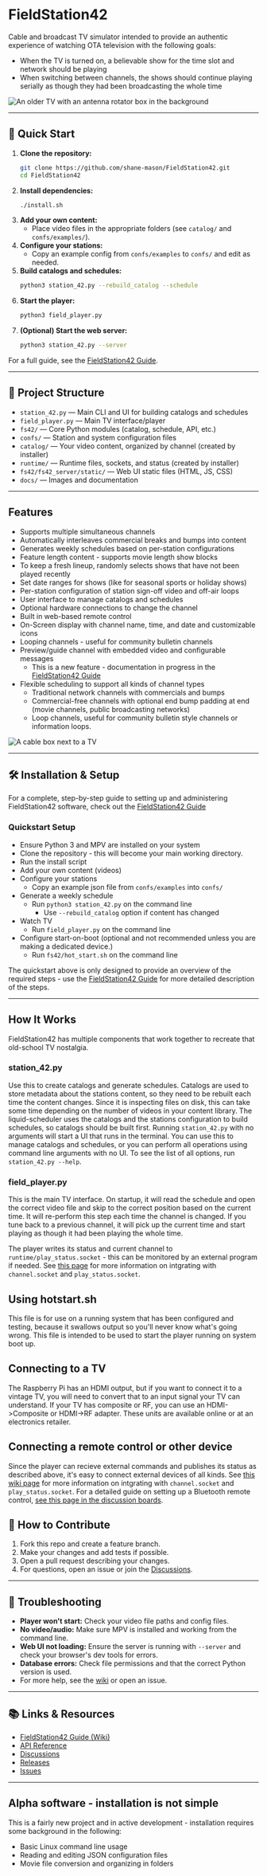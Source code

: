 # FieldStation42

Cable and broadcast TV simulator intended to provide an authentic experience of watching OTA television with the following goals:

* When the TV is turned on, a believable show for the time slot and network should be playing
* When switching between channels, the shows should continue playing serially as though they had been broadcasting the whole time

![An older TV with an antenna rotator box in the background](docs/retro-tv.png?raw=true)

---

## 🚀 Quick Start

1. **Clone the repository:**
   ```bash
   git clone https://github.com/shane-mason/FieldStation42.git
   cd FieldStation42
   ```
2. **Install dependencies:**
   ```bash
   ./install.sh
   ```
3. **Add your own content:**
   - Place video files in the appropriate folders (see `catalog/` and `confs/examples/`).
4. **Configure your stations:**
   - Copy an example config from `confs/examples` to `confs/` and edit as needed.
5. **Build catalogs and schedules:**
   ```bash
   python3 station_42.py --rebuild_catalog --schedule
   ```
6. **Start the player:**
   ```bash
   python3 field_player.py
   ```
7. **(Optional) Start the web server:**
   ```bash
   python3 station_42.py --server
   ```

For a full guide, see the [FieldStation42 Guide](https://github.com/shane-mason/FieldStation42/wiki).

---

## 📁 Project Structure

- `station_42.py` — Main CLI and UI for building catalogs and schedules
- `field_player.py` — Main TV interface/player
- `fs42/` — Core Python modules (catalog, schedule, API, etc.)
- `confs/` — Station and system configuration files
- `catalog/` — Your video content, organized by channel (created by installer)
- `runtime/` — Runtime files, sockets, and status (created by installer)
- `fs42/fs42_server/static/` — Web UI static files (HTML, JS, CSS)
- `docs/` — Images and documentation

---

## Features
* Supports multiple simultaneous channels
* Automatically interleaves commercial breaks and bumps into content
* Generates weekly schedules based on per-station configurations
* Feature length content - supports movie length show blocks
* To keep a fresh lineup, randomly selects shows that have not been played recently
* Set date ranges for shows (like for seasonal sports or holiday shows)
* Per-station configuration of station sign-off video and off-air loops
* User interface to manage catalogs and schedules
* Optional hardware connections to change the channel
* Built in web-based remote control
* On-Screen display with channel name, time, and date and customizable icons
* Looping channels - useful for community bulletin channels
* Preview/guide channel with embedded video and configurable messages
    * This is a new feature - documentation in progress in the [FieldStation42 Guide](https://github.com/shane-mason/FieldStation42/wiki)
* Flexible scheduling to support all kinds of channel types
    * Traditional network channels with commercials and bumps
    * Commercial-free channels with optional end bump padding at end (movie channels, public broadcasting networks)
    * Loop channels, useful for community bulletin style channels or information loops.

![A cable box next to a TV](docs/cable_cover_3.png?raw=true)

---

## 🛠️ Installation & Setup

For a complete, step-by-step guide to setting up and administering FieldStation42 software, check out the [FieldStation42 Guide](https://github.com/shane-mason/FieldStation42/wiki)

### Quickstart Setup

* Ensure Python 3 and MPV are installed on your system
* Clone the repository - this will become your main working directory.
* Run the install script
* Add your own content (videos)
* Configure your stations
    * Copy an example json file from `confs/examples` into `confs/`
* Generate a weekly schedule
    * Run `python3 station_42.py` on the command line
        * Use `--rebuild_catalog` option if content has changed
* Watch TV
    * Run `field_player.py` on the command line
* Configure start-on-boot (optional and not recommended unless you are making a dedicated device.)
    * Run `fs42/hot_start.sh` on the command line

The quickstart above is only designed to provide an overview of the required steps - use the [FieldStation42 Guide](https://github.com/shane-mason/FieldStation42/wiki) for more detailed description of the steps.

---

## How It Works
FieldStation42 has multiple components that work together to recreate that old-school TV nostalgia.

### station_42.py
Use this to create catalogs and generate schedules. Catalogs are used to store metadata about the stations content, so they need to be rebuilt each time the content changes. Since it is inspecting files on disk, this can take some time depending on the number of videos in your content library. The liquid-scheduler uses the catalogs and the stations configuration to build schedules, so catalogs should be built first. Running `station_42.py` with no arguments will start a UI that runs in the terminal. You can use this to manage catalogs and schedules, or you can perform all operations using command line arguments with no UI. To see the list of all options, run `station_42.py --help`. 

### field_player.py
This is the main TV interface. On startup, it will read the schedule and open the correct video file and skip to the correct position based on the current time. It will re-perform this step each time the channel is changed. If you tune back to a previous channel, it will pick up the current time and start playing as though it had been playing the whole time.

The player writes its status and current channel to `runtime/play_status.socket` - this can be monitored by an external program if needed. See [this page](https://github.com/shane-mason/FieldStation42/wiki/Changing-Channel-From-Script) for more information on intgrating with `channel.socket` and `play_status.socket`.

## Using hotstart.sh
This file is for use on a running system that has been configured and testing, because it swallows output so you'll never know what's going wrong. This file is intended to be used to start the player running on system boot up.

## Connecting to a TV
The Raspberry Pi has an HDMI output, but if you want to connect it to a vintage TV, you will need to convert that to an input signal your TV can understand. If your TV has composite or RF, you can use an HDMI->Composite or HDMI->RF adapter. These units are available online or at an electronics retailer.

## Connecting a remote control or other device
Since the player can recieve external commands and publishes its status as described above, it's easy to connect external devices of all kinds. See [this wiki page](https://github.com/shane-mason/FieldStation42/wiki/Changing-Channel-From-Script) for more information on intgrating with `channel.socket` and `play_status.socket`. For a detailed guide on setting up a Bluetooth remote control, [see this page in the discussion boards](https://github.com/shane-mason/FieldStation42/discussions/47).


## 🤝 How to Contribute

1. Fork this repo and create a feature branch.
2. Make your changes and add tests if possible.
3. Open a pull request describing your changes.
4. For questions, open an issue or join the [Discussions](https://github.com/shane-mason/FieldStation42/discussions).

---

## 🐞 Troubleshooting

- **Player won't start:** Check your video file paths and config files.
- **No video/audio:** Make sure MPV is installed and working from the command line.
- **Web UI not loading:** Ensure the server is running with `--server` and check your browser's dev tools for errors.
- **Database errors:** Check file permissions and that the correct Python version is used.
- For more help, see the [wiki](https://github.com/shane-mason/FieldStation42/wiki) or open an issue.

---

## 📚 Links & Resources

- [FieldStation42 Guide (Wiki)](https://github.com/shane-mason/FieldStation42/wiki)
- [API Reference](fs42/fs42_server/README.md)
- [Discussions](https://github.com/shane-mason/FieldStation42/discussions)
- [Releases](https://github.com/shane-mason/FieldStation42/releases)
- [Issues](https://github.com/shane-mason/FieldStation42/issues)

---

## Alpha software - installation is not simple
This is a fairly new project and in active development - installation requires some background in the following:

* Basic Linux command line usage
* Reading and editing JSON configuration files
* Movie file conversion and organizing in folders


